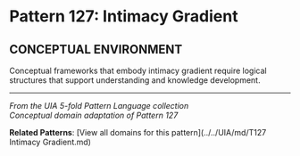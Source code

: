 # Pattern 127: Intimacy Gradient

## CONCEPTUAL ENVIRONMENT

Conceptual frameworks that embody intimacy gradient require logical structures that support understanding and knowledge development.

---

*From the UIA 5-fold Pattern Language collection*  
*Conceptual domain adaptation of Pattern 127*

**Related Patterns**: [View all domains for this pattern](../../UIA/md/T127 Intimacy Gradient.md)